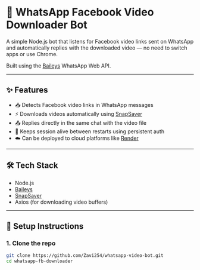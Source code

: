 # 🤖 WhatsApp Facebook Video Downloader Bot

A simple Node.js bot that listens for Facebook video links sent on WhatsApp and automatically replies with the downloaded video — no need to switch apps or use Chrome.

Built using the [Baileys](https://github.com/WhiskeySockets/Baileys) WhatsApp Web API.

---

## ✨ Features

- 📥 Detects Facebook video links in WhatsApp messages
- ⚡ Downloads videos automatically using [SnapSaver](https://www.npmjs.com/package/snapsaver-downloader)
- 📤 Replies directly in the same chat with the video file
- 💾 Keeps session alive between restarts using persistent auth
- ☁️ Can be deployed to cloud platforms like [Render](https://render.com)

---

## 🛠 Tech Stack

- Node.js
- [Baileys](https://github.com/WhiskeySockets/Baileys)
- [SnapSaver](https://www.npmjs.com/package/snapsaver-downloader)
- Axios (for downloading video buffers)

---

## 🚀 Setup Instructions

### 1. Clone the repo

```bash
git clone https://github.com/Zavi254/whatsapp-video-bot.git
cd whatsapp-fb-downloader
